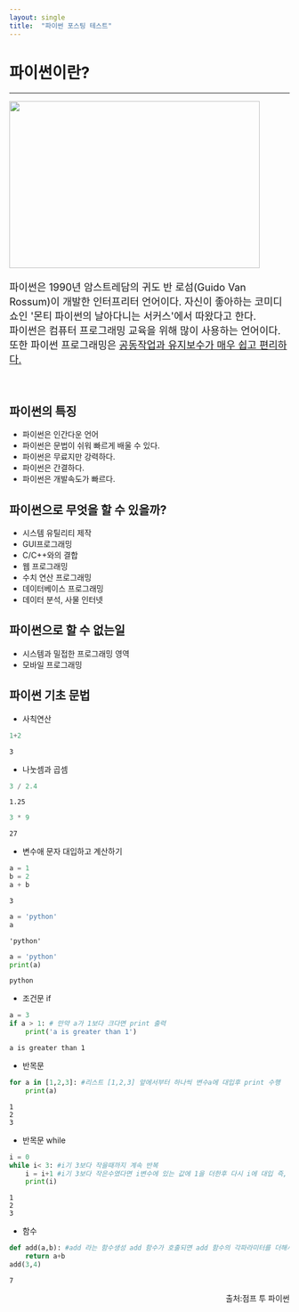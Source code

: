 ```yaml
---
layout: single
title:  "파이썬 포스팅 테스트"
---
```

<h1>파이썬이란?</h1>
<hr>
<img src ="https://blog.kakaocdn.net/dn/bkb4o9/btqIs89bNMJ/XkDr4WGfBBbQANYDLgxr31/img.jpg" style="float:left; clear:both; width:450px; height:300px;"/>
    <div style="clear:both; margin-bottom:20px"></div>
   
<p style="font-size:18px; line-height:lem">파이썬은 1990년 암스트레담의 귀도 반 로섬(Guido Van Rossum)이 개발한 인터프리터 언어이다. 자신이 좋아하는 코미디 쇼인 '몬티 파이썬의 날아다니는 서커스'에서 따왔다고 한다.<br>파이썬은 컴퓨터 프로그래밍 교육을 위해 많이 사용하는 언어이다. 또한 파이썬 프로그래밍은 <u>공동작업과 유지보수가 매우 쉽고 편리하다.</u><br></p><br>

<h2>파이썬의 특징</h2>
    <ul>
        <li>파이썬은 인간다운 언어</li>  
        <li>파이썬은 문법이 쉬워 빠르게 배울 수 있다.</li>
        <li>파이썬은 무료지만 강력하다.</li>
        <li>파이썬은 간결하다.</li>
        <li>파이썬은 개발속도가 빠르다.</li>
     </ul>

<h2>파이썬으로 무엇을 할 수 있을까?</h2>
    <ul>
        <li>시스템 유틸리티 제작</li> 
        <li>GUI프로그래밍</li>
        <li>C/C++와의 결합</li>
        <li>웹 프로그래밍</li>
        <li>수치 연산 프로그래밍</li>
        <li>데이터베이스 프로그래밍</li>
        <li>데이터 분석, 사물 인터넷</li>
    </ul>
<h2>파이썬으로 할 수 없는일</h2>
    <ul>
        <li>시스템과 밀접한 프로그래밍 영역</li>
        <li>모바일 프로그래밍</li>
    </ul>
<h2>파이썬 기초 문법</h2>
    <ul>
        <li>사칙연산</li>
    </ul>


```python
1+2
```




    3



<ul>
   <li>나눗셈과 곱셈</li> 
</ul>


```python
3 / 2.4
```




    1.25




```python
3 * 9
```




    27



<ul>
   <li>변수애 문자 대입하고 계산하기</li> 
</ul>


```python
a = 1
b = 2
a + b
```




    3




```python
a = 'python'
a
```




    'python'




```python
a = 'python'
print(a)
```

    python


<ul>
   <li>조건문 if</li> 
</ul>


```python
a = 3
if a > 1: # 만약 a가 1보다 크다면 print 출력
    print('a is greater than 1')
```

    a is greater than 1


<ul>
   <li>반목문</li> 
</ul>


```python
for a in [1,2,3]: #리스트 [1,2,3] 앞에서부터 하나씩 변수a에 대입후 print 수행
    print(a)
```

    1
    2
    3


<ul>
   <li>반목문 while</li> 
</ul>


```python
i = 0
while i< 3: #i기 3보다 작을때까지 계속 반복
    i = i+1 #i기 3보다 작은수였다면 i변수에 있는 값에 1을 더한후 다시 i에 대입 즉, i의 값을 1씩 더한다는 의미, i가 4가되면 반복하지 않는다.
    print(i)
```

    1
    2
    3


<ul>
   <li>함수</li> 
</ul>


```python
def add(a,b): #add 라는 함수생성 add 함수가 호출되면 add 함수의 각파라미터를 더해서 return
    return a+b
add(3,4)
```




    7



<P style ="vertical-align: bottom; text-align: right;">출처:점프 투 파이썬</p>
